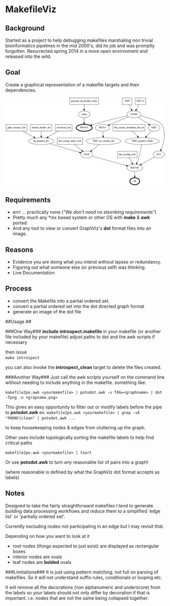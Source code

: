 # MakefileViz #

## Background ##
Started as a project to help debugging makefiles marshaling non trivial bioinformatics 
pipelines in the mid 2000's, did its job and was promptly forgotten.
Resurrected spring 2014 in a more open environment and released into the wild. 

## Goal ##

Create a graphical representation of a makefile targets and their dependencies.

![Sample MakefileViz ourput](https://raw.githubusercontent.com/TomConlin/MakefileViz/master/makefile.png)


## Requirements ##
  * errr ... practically none (_"We don't need no steenking requirements"_)
  * Pretty much any *nix based system or other OS with __make__ & __awk__ ported.
  * And any tool to view or convert GraphViz's __dot__ format files into an image.
	
## Reasons ##

  * Evidence you are doing what you intend without lapses or redundancy.
  * Figuring out what someone else (or previous self) was thinking.
  * Live Documentation 

## Process ##

  * convert the Makefile into a partial ordered set.
  * convert a partial ordered set into the dot directed graph format
  * generate an image of the dot file

 
##Usage ##

###One Way###
__include__  __introspect.makefile__ in your makefile
(or another file included by your makefile) 
adjust paths to dot and the awk scripts if necessary
	
then  issue  
```make introspect```
		
you can also invoke the **introspect_clean** target to delete the files created.


###Another Way###
Just call the awk scripts yourself on the command line 
without needing to include anything in the makefile. something like:
```	
makefile2po.awk <yourmakefile> | potodot.awk -v TAG=<graphname> | dot -Tpng -o <grapname.png>
```

This gives an easy opportunity to filter out  or modify labels before the pipe to __potodot.awk__
ex.  ```makefile2po.awk <yourmakefile> | grep -vE "PHONY|clean" | potodot.awk ...```

to keep housekeeping nodes & edges from cluttering up the graph.

Other uses include topologically sorting the makefile labels to help find critical paths
```	
makefile2po.awk <yourmakefile> | tsort
```

Or use __potodot.awk__ to turn _any_ reasonable list of pairs into a graph!

(where reasonable is defined by what the GraphViz dot format accepts as labels) 


## Notes ##
Designed to take the fairly straightforward makefiles 
I tend to generate building data processing workflows
and reduce them to a simplified 'edge list' or 'partially ordered set'. 

Currently excluding nodes not participating in an edge but I may revisit that.

Depending on how you want to look at it
  * root nodes (things expected to just exist) are displayed as rectangular boxes
  * interior nodes are ovals
  * leaf nodes are __bolded__ ovals 

###Limitations###
It is just using _pattern matching_, not full on parsing of makefiles. 
So it will not understand suffix rules, conditionals or looping etc.

It will remove all the decorations (non alphanumeric and underscore) from the labels
so your labels should not only differ by decoration if that is important.
i.e. nodes that are not the same being collapsed together.	


